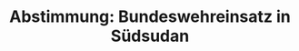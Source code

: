 ---
abstimmung:
  abstimmung: 1
  bundestagssitzung: 3
  datum: 28. November 2013
  legislaturperiode: 18
categories:
- Bundeswehr
- Ausland
data:
- title: Abstimmungsergebnis 20131128_1-data.pdf
  url: /res/abstimmungsliste/20131128_1-data.pdf
- title: Abstimmungsergebnis 20131128_1_xls-data.csv
  url: /res/abstimmungsliste/csv/20131128_1_xls-data.csv
documents:
- local: /res/abstimmungsdaten/018-003-01/1800071.pdf
  title: Drucksache 18/00071.pdf
  url: http://dip21.bundestag.de/dip21/btd/18/000/1800071.pdf
ergebnis:
  cdu/csu:
    enthaltung: 0
    gesamt: 311
    ja: 300
    nein: 0
    nichtabgegeben: 11
    ungueltig: 0
  die.linke:
    enthaltung: 0
    gesamt: 64
    ja: 0
    nein: 60
    nichtabgegeben: 4
    ungueltig: 0
  file: 20131128_1_xls-data.csv
  gruenen:
    enthaltung: 0
    gesamt: 63
    ja: 59
    nein: 0
    nichtabgegeben: 4
    ungueltig: 0
  spd:
    enthaltung: 2
    gesamt: 193
    ja: 181
    nein: 0
    nichtabgegeben: 10
    ungueltig: 0
layout: abstimmung
links:
- title: https://www.bundestag.de/parlament/plenum/abstimmung/abstimmung?id=248
  url: https://www.bundestag.de/parlament/plenum/abstimmung/abstimmung?id=248
- title: http://www.abgeordnetenwatch.de/verlaengerung_des_bundeswehreinsatzes_in_suedsudan_unmiss-1105-542.html
  url: http://www.abgeordnetenwatch.de/verlaengerung_des_bundeswehreinsatzes_in_suedsudan_unmiss-1105-542.html
preview: 'Deutscher Bundestag


  3. Sitzung des Deutschen Bundestages

  am Donnerstag, 28.November 2013

  Endgültiges Ergebnis der Namentlichen Abstimmung Nr. 1


  Antrag der Bundesregierung

  Fortsetzung der Beteiligung bewaffneter deutscher Streitkräfte an der von den

  Vereinten Nationen geführten Friedensmission in Südsudan (UNMISS) auf

  Grundlage der Resolution 1996 (2011) des Sicherheitsrates der Vereinten Nationen

  vom 8. Juli 2011 und Folgeresolutionen, zuletzt 2109 (2013) vom 11. Juli 2013

  Drucksache 18/71


  Abgegebene Stimmen insgesamt:


  602


  Nicht abgegebene Stimmen:

  Ja-Stimmen:


  29

  540


  Nein-Stimmen:


  60


  Enthaltungen:


  2


  Ungültige:


  0


  Berlin, den 28. Nov. 13


  Beginn: 11:11

  Ende: 11:16

  '
tags:
- Südsudan
- UNMISS
- UN
title: 'Abstimmung: Bundeswehreinsatz in Südsudan'
---